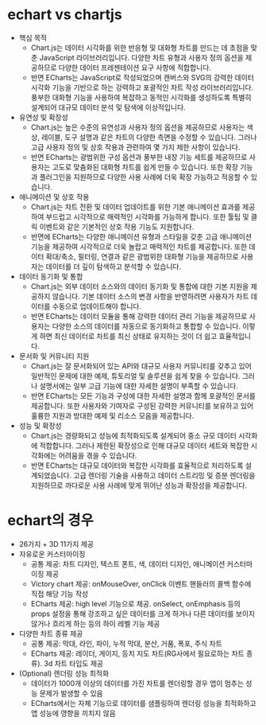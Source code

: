 # echart vs chartjs
* 핵심 목적
  * Chart.js는 데이터 시각화를 위한 반응형 및 대화형 차트를 만드는 데 초점을 맞춘 JavaScript 라이브러리입니다. 다양한 차트 유형과 사용자 정의 옵션을 제공하므로 다양한 데이터 프레젠테이션 요구 사항에 적합합니다.
  * 반면 ECharts는 JavaScript로 작성되었으며 캔버스와 SVG의 강력한 데이터 시각화 기능을 기반으로 하는 강력하고 포괄적인 차트 작성 라이브러리입니다. 풍부한 대화형 기능을 사용하여 복잡하고 동적인 시각화를 생성하도록 특별히 설계되어 대규모 데이터 분석 및 탐색에 이상적입니다.
* 유연성 및 확장성
  * Chart.js는 높은 수준의 유연성과 사용자 정의 옵션을 제공하므로 사용자는 색상, 레이블, 도구 설명과 같은 차트의 다양한 측면을 수정할 수 있습니다. 그러나 고급 사용자 정의 및 상호 작용과 관련하여 몇 가지 제한 사항이 있습니다.
  * 반면 ECharts는 광범위한 구성 옵션과 풍부한 내장 기능 세트를 제공하므로 사용자는 고도로 맞춤화된 대화형 차트를 쉽게 만들 수 있습니다. 또한 확장 기능과 플러그인을 지원하므로 다양한 사용 사례에 더욱 확장 가능하고 적응할 수 있습니다.
* 애니메이션 및 상호 작용
  * Chart.js는 차트 전환 및 데이터 업데이트를 위한 기본 애니메이션 효과를 제공하여 부드럽고 시각적으로 매력적인 시각화를 가능하게 합니다. 또한 툴팁 및 클릭 이벤트와 같은 기본적인 상호 작용 기능도 지원합니다.
  * 반면에 ECharts는 다양한 애니메이션 유형과 스타일을 갖춘 고급 애니메이션 기능을 제공하여 시각적으로 더욱 놀랍고 매력적인 차트를 제공합니다. 또한 데이터 확대/축소, 필터링, 연결과 같은 광범위한 대화형 기능을 제공하므로 사용자는 데이터를 더 깊이 탐색하고 분석할 수 있습니다.
* 데이터 동기화 및 통합
  * Chart.js는 외부 데이터 소스와의 데이터 동기화 및 통합에 대한 기본 지원을 제공하지 않습니다. 기본 데이터 소스의 변경 사항을 반영하려면 사용자가 차트 데이터를 수동으로 업데이트해야 합니다.
  * 반면 ECharts는 데이터 모듈을 통해 강력한 데이터 관리 기능을 제공하므로 사용자는 다양한 소스의 데이터를 자동으로 동기화하고 통합할 수 있습니다. 이렇게 하면 최신 데이터로 차트를 최신 상태로 유지하는 것이 더 쉽고 효율적입니다.
* 문서화 및 커뮤니티 지원
  * Chart.js는 잘 문서화되어 있는 API와 대규모 사용자 커뮤니티를 갖추고 있어 일반적인 문제에 대한 예제, 튜토리얼 및 솔루션을 쉽게 찾을 수 있습니다. 그러나 설명서에는 일부 고급 기능에 대한 자세한 설명이 부족할 수 있습니다.
  * 반면 ECharts는 모든 기능과 구성에 대한 자세한 설명과 함께 포괄적인 문서를 제공합니다. 또한 사용자와 기여자로 구성된 강력한 커뮤니티를 보유하고 있어 훌륭한 지원과 방대한 예제 및 리소스 모음을 제공합니다.
* 성능 및 확장성
  * Chart.js는 경량화되고 성능에 최적화되도록 설계되어 중소 규모 데이터 시각화에 적합합니다. 그러나 제한된 확장성으로 인해 대규모 데이터 세트와 복잡한 시각화에는 어려움을 겪을 수 있습니다.
  * 반면 ECharts는 대규모 데이터와 복잡한 시각화를 효율적으로 처리하도록 설계되었습니다. 고급 렌더링 기술을 사용하고 데이터 스트리밍 및 증분 렌더링을 지원하므로 까다로운 사용 사례에 맞게 뛰어난 성능과 확장성을 제공합니다.
 
# echart의 경우 
* 26가지 + 3D 11가지 제공
* 자유로운 커스터마이징
  * 공통 제공: 차트 디자인, 텍스트 폰트, 색, 데이터 디자인, 애니메이션 커스터마이징 제공
  * Victory chart 제공: onMouseOver, onClick 이벤트 핸들러의 콜백 함수에 직접 해당 기능 작성
  * ECharts 제공: high level 기능으로 제공. onSelect, onEmphasis 등의 props 설정을 통해 강조하고 싶은 데이터를 크게 하거나 다른 데이터를 보이지 않거나 흐리게 하는 등의 하이 레벨 기능 제공
* 다양한 차트 종류 제공
  * 공통 제공: 막대, 라인, 파이, 누적 막대, 분산, 거품, 폭포, 주식 차트
  * ECharts 제공: 레이더, 게이지, 등치 지도 차트(RG사에서 필요로하는 차트 종류). 3d 차트 타입도 제공
* (Optional) 렌더링 성능 최적화
  * 데이터가 1000개 이상의 데이터를 가진 차트를 렌더링할 경우 앱이 멈추는 성능 문제가 발생할 수 있음
  * ECharts에서는 자체 기능으로 데이터를 샘플링하여 렌더링 성능을 최적화하고 앱 성능에 영향을 끼치지 않음
